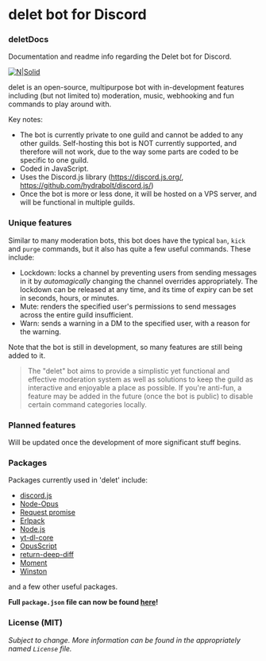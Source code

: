 # delet bot for Discord
### deletDocs
Documentation and readme info regarding the Delet bot for Discord.

[![N|Solid](https://vgy.me/GaLwEg.png)](https://vgy.me/43As1f.png)

delet is an open-source, multipurpose bot with in-development features including (but not limited to) moderation, music, webhooking and fun commands to play around with.

Key notes:

  - The bot is currently private to one guild and cannot be added to any other guilds. Self-hosting this bot is NOT currently supported, and therefore will not work, due to the way some parts are coded to be specific to one guild.
  - Coded in JavaScript.
  - Uses the Discord.js library (https://discord.js.org/, https://github.com/hydrabolt/discord.js/)
  - Once the bot is more or less done, it will be hosted on a VPS server, and will be functional in multiple guilds.

### Unique features
Similar to many moderation bots, this bot does have the typical `ban`, `kick` and `purge` commands, but it also has quite a few useful commands. These include:

  - Lockdown: locks a channel by preventing users from sending messages in it by *automagically* changing the channel overrides appropriately. The lockdown can be released at any time, and its time of expiry can be set in seconds, hours, or minutes.
  - Mute: renders the specified user's permissions to send messages across the entire guild insufficient.
  - Warn: sends a warning in a DM to the specified user, with a reason for the warning.

Note that the bot is still in development, so many features are still being added to it. 

> The "delet" bot aims to provide a simplistic
> yet functional and effective moderation system
> as well as solutions to keep the guild as 
> interactive and enjoyable a place as possible.
> If you're anti-fun, a feature may be added in the
> future (once the bot is public) to disable certain
> command categories locally.

### Planned features
Will be updated once the development of more significant stuff begins.

### Packages

Packages currently used in 'delet' include:

* [discord.js](https://discord.js.org/#/)
* [Node-Opus](https://www.npmjs.com/package/node-opus)
* [Request promise](https://www.npmjs.com/package/request-promise)
* [Erlpack](https://www.npmjs.com/package/erlpack)
* [Node.js](https://nodejs.org/en/)
* [yt-dl-core](https://github.com/fent/node-ytdl-core)
* [OpusScript](https://www.npmjs.com/package/opusscript)
* [return-deep-diff](https://www.npmjs.com/package/return-deep-diff)
* [Moment](https://www.npmjs.com/package/moment)
* [Winston](https://www.npmjs.com/package/winston)

and a few other useful packages.

**Full `package.json` file can now be found [here](https://github.com/Boxeh/delet-docs/blob/master/package.json)!**

### License (MIT)
*Subject to change. More information can be found in the appropriately named `License` file.*
